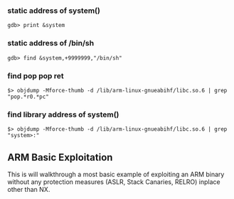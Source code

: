 ### static address of system()

	gdb> print &system

### static address of /bin/sh

	gdb> find &system,+9999999,"/bin/sh"

### find pop pop ret

	$> objdump -Mforce-thumb -d /lib/arm-linux-gnueabihf/libc.so.6 | grep "pop.*r0.*pc"

### find library address of system()

	$> objdump -Mforce-thumb -d /lib/arm-linux-gnueabihf/libc.so.6 | grep "system>:"


## ARM Basic Exploitation

This is will walkthrough a most basic example of exploiting an ARM binary without any protection measures (ASLR, Stack Canaries, RELRO) inplace other than NX.